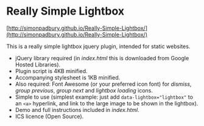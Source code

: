 Really Simple Lightbox
======================

[http://simonpadbury.github.io/Really-Simple-Lightbox/](http://simonpadbury.github.io/Really-Simple-Lightbox/)

This is a really simple lightbox jquery plugin, intended for static websites. 

* jQuery library required (in *index.html* this is downloaded from Google Hosted Libraries).
* Plugin script is 4KB minified.
* Accompanying stylesheet is 1KB minified.
* Also required: Font Awesome (or your preferred icon font) for *dismiss*, *group previous*, *group next* and *lightbox loading* icons.
* Simple to use (simplest example: just add `data-lightbox="lightbox"` to an `<a>` hyperlink, and link to the large image to be shown in the lightbox).
* Demo and full instructions included in *index.html*.
* ICS licence (Open Source).

